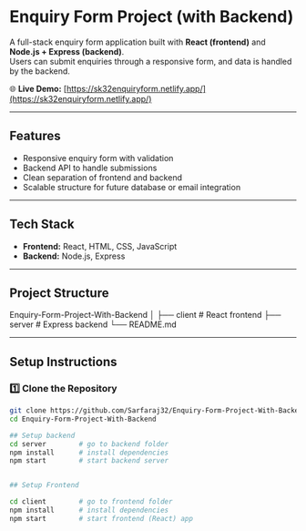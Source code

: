 # Enquiry Form Project (with Backend)

A full-stack enquiry form application built with **React (frontend)** and **Node.js + Express (backend)**.  
Users can submit enquiries through a responsive form, and data is handled by the backend.

🌐 **Live Demo:** [https://sk32enquiryform.netlify.app/](https://sk32enquiryform.netlify.app/)

---

## Features
- Responsive enquiry form with validation  
- Backend API to handle submissions  
- Clean separation of frontend and backend  
- Scalable structure for future database or email integration  

---

## Tech Stack
- **Frontend:** React, HTML, CSS, JavaScript  
- **Backend:** Node.js, Express  

---

## Project Structure
Enquiry-Form-Project-With-Backend
│
├── client # React frontend
├── server # Express backend
└── README.md


---

## Setup Instructions

### 1️⃣ Clone the Repository
```bash
git clone https://github.com/Sarfaraj32/Enquiry-Form-Project-With-Backend.git
cd Enquiry-Form-Project-With-Backend

## Setup backend
cd server        # go to backend folder
npm install      # install dependencies
npm start        # start backend server


## Setup Frontend

cd client        # go to frontend folder
npm install      # install dependencies
npm start        # start frontend (React) app
